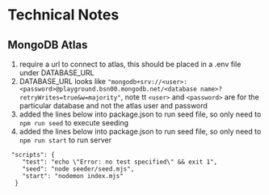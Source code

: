 # Technical Notes

## MongoDB Atlas

1. require a url to connect to atlas, this should be placed in a .env file under DATABASE_URL
2. DATABASE_URL looks like `"mongodb+srv://<user>:<password>@playground.bsn00.mongodb.net/<database name>?retryWrites=true&w=majority"`, note tt `<user>` and `<password>` are for the particular database and not the atlas user and password
3. added the lines below into package.json to run seed file, so only need to `npm run seed` to execute seeding
4. added the lines below into package.json to run seed file, so only need to `npm run start` to run server

```
 "scripts": {
    "test": "echo \"Error: no test specified\" && exit 1",
    "seed": "node seeder/seed.mjs",
    "start": "nodemon index.mjs"
  }
```

